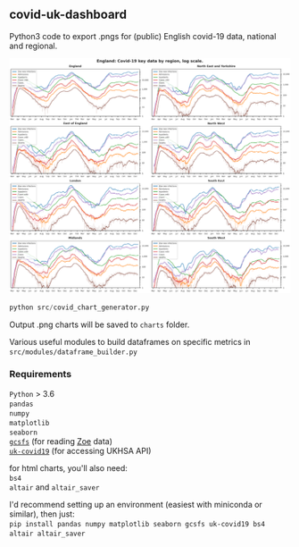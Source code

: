 ## covid-uk-dashboard
Python3 code to export .pngs for (public) English covid-19 data, national and regional.

![England](example/KeyRegionalData.png)

```python
python src/covid_chart_generator.py
```
Output .png charts will be saved to `charts` folder.

Various useful modules to build dataframes on specific metrics in `src/modules/dataframe_builder.py`

### Requirements
`Python` > 3.6  
`pandas`  
`numpy`  
`matplotlib`  
`seaborn`  
[`gcsfs`](https://gcsfs.readthedocs.io/en/latest/) (for reading [Zoe](https://covid.joinzoe.com/) data)  
[`uk-covid19`](https://pypi.org/project/uk-covid19/) (for accessing UKHSA API)

for html charts, you'll also need:  
`bs4`  
`altair` and `altair_saver` 

I'd recommend setting up an environment (easiest with miniconda or similar), then just:  
`pip install pandas numpy matplotlib seaborn gcsfs uk-covid19 bs4 altair altair_saver`
